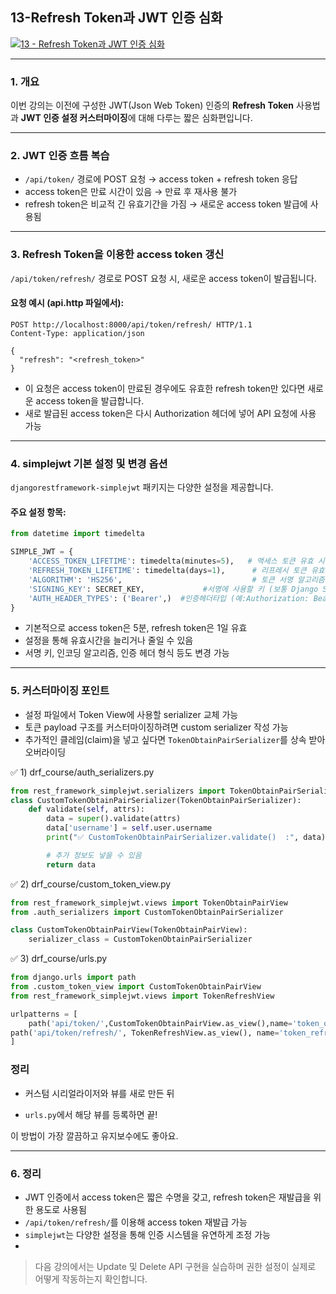 
## 13-Refresh Token과 JWT 인증 심화
[![13 - Refresh Token과 JWT 인증 심화](https://img.youtube.com/vi/H3OY36wa7Cs/0.jpg)](https://youtu.be/H3OY36wa7Cs?list=PL-2EBeDYMIbTLulc9FSoAXhbmXpLq2l5t)



---


### 1. 개요
이번 강의는 이전에 구성한 JWT(Json Web Token) 인증의 **Refresh Token** 사용법과 **JWT 인증 설정 커스터마이징**에 대해 다루는 짧은 심화편입니다.

---

### 2. JWT 인증 흐름 복습
- `/api/token/` 경로에 POST 요청 → access token + refresh token 응답
- access token은 만료 시간이 있음 → 만료 후 재사용 불가
- refresh token은 비교적 긴 유효기간을 가짐 → 새로운 access token 발급에 사용됨

---

### 3. Refresh Token을 이용한 access token 갱신

`/api/token/refresh/` 경로로 POST 요청 시, 새로운 access token이 발급됩니다.

#### 요청 예시 (api.http 파일에서):
```http
POST http://localhost:8000/api/token/refresh/ HTTP/1.1
Content-Type: application/json

{
  "refresh": "<refresh_token>"
}
```

- 이 요청은 access token이 만료된 경우에도 유효한 refresh token만 있다면 새로운 access token을 발급합니다.
- 새로 발급된 access token은 다시 Authorization 헤더에 넣어 API 요청에 사용 가능

---

### 4. simplejwt 기본 설정 및 변경 옵션
`djangorestframework-simplejwt` 패키지는 다양한 설정을 제공합니다.

#### 주요 설정 항목:
```python
from datetime import timedelta

SIMPLE_JWT = {
    'ACCESS_TOKEN_LIFETIME': timedelta(minutes=5),   # 액세스 토큰 유효 시간
    'REFRESH_TOKEN_LIFETIME': timedelta(days=1),      # 리프레시 토큰 유효 시간
    'ALGORITHM': 'HS256',                             # 토큰 서명 알고리즘
    'SIGNING_KEY': SECRET_KEY,             #서명에 사용할 키 (보통 Django SECRET_KEY)
    'AUTH_HEADER_TYPES': ('Bearer',)  #인증헤더타입 (예:Authorization: Bearer<token>)
}

```

- 기본적으로 access token은 5분, refresh token은 1일 유효
- 설정을 통해 유효시간을 늘리거나 줄일 수 있음
- 서명 키, 인코딩 알고리즘, 인증 헤더 형식 등도 변경 가능

---

### 5. 커스터마이징 포인트
- 설정 파일에서 Token View에 사용할 serializer 교체 가능
- 토큰 payload 구조를 커스터마이징하려면 custom serializer 작성 가능
- 추가적인 클레임(claim)을 넣고 싶다면 `TokenObtainPairSerializer`를 상속 받아 오버라이딩

✅ 1) drf_course/auth_serializers.py
```python
from rest_framework_simplejwt.serializers import TokenObtainPairSerializer
class CustomTokenObtainPairSerializer(TokenObtainPairSerializer):
    def validate(self, attrs):
        data = super().validate(attrs)
        data['username'] = self.user.username
        print("✅ CustomTokenObtainPairSerializer.validate()  :", data)

        # 추가 정보도 넣을 수 있음
        return data
```


✅ 2) drf_course/custom_token_view.py
```python
from rest_framework_simplejwt.views import TokenObtainPairView
from .auth_serializers import CustomTokenObtainPairSerializer

class CustomTokenObtainPairView(TokenObtainPairView):
    serializer_class = CustomTokenObtainPairSerializer
```

✅  3) drf_course/urls.py
```python
from django.urls import path
from .custom_token_view import CustomTokenObtainPairView
from rest_framework_simplejwt.views import TokenRefreshView

urlpatterns = [
    path('api/token/',CustomTokenObtainPairView.as_view(),name='token_obtain_pair'),
path('api/token/refresh/', TokenRefreshView.as_view(), name='token_refresh'),
]

```

### 정리

- 커스텀 시리얼라이저와 뷰를 새로 만든 뒤
    
- `urls.py`에서 해당 뷰를 등록하면 끝!
    

이 방법이 가장 깔끔하고 유지보수에도 좋아요.


---

### 6. 정리
- JWT 인증에서 access token은 짧은 수명을 갖고, refresh token은 재발급을 위한 용도로 사용됨
- `/api/token/refresh/`를 이용해 access token 재발급 가능
- `simplejwt`는 다양한 설정을 통해 인증 시스템을 유연하게 조정 가능
- 

> 다음 강의에서는 Update 및 Delete API 구현을 실습하며 권한 설정이 실제로 어떻게 작동하는지 확인합니다.

